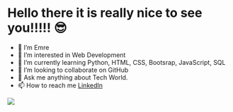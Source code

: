 # Hello there it is really nice to see you!!!!! 😎

- 👋 I’m Emre
- 👀 I’m interested in Web Development 
- 🌱 I’m currently learning Python, HTML, CSS, Bootsrap, JavaScript, SQL
- 💞️ I’m looking to collaborate on GitHub
- 💬 Ask me anything about Tech World.
- 📫 How to reach me [LinkedIn](https://www.linkedin.com/in/emreozturanli/)

<img src="https://github-readme-stats.vercel.app/api?username=emreozturanli&theme=flag-india&show_icons=true" >
